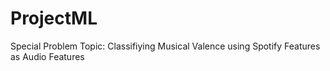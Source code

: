 # ProjectML

Special Problem Topic: Classifiying Musical Valence using Spotify Features as Audio Features
